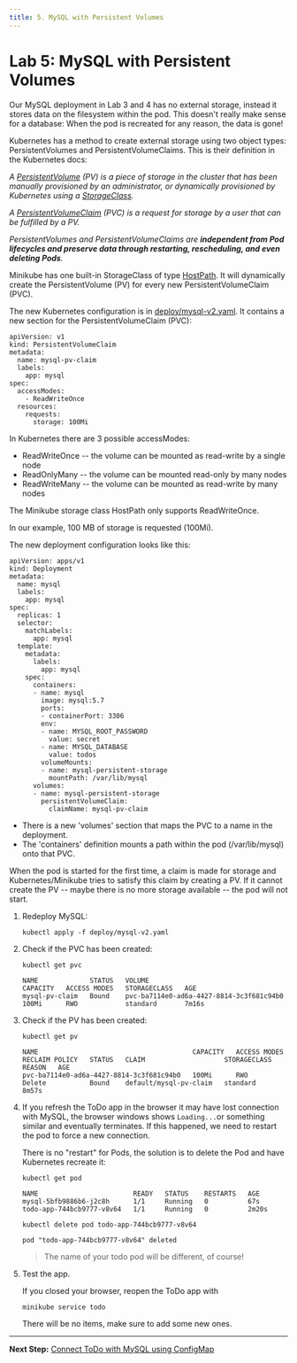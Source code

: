 ```yaml
---
title: 5. MySQL with Persistent Volumes
---
```


# Lab 5: MySQL with Persistent Volumes

Our MySQL deployment in Lab 3 and 4 has no external storage, instead it stores data on the filesystem within the pod. This doesn't really make sense for a database: When the pod is recreated for any reason, the data is gone!

Kubernetes has a method to create external storage using two object types: PersistentVolumes and PersistentVolumeClaims. This is their definition in the Kubernetes docs:

_A [PersistentVolume](https://kubernetes.io/docs/concepts/storage/persistent-volumes/) (PV) is a piece of storage in the cluster that has been manually provisioned by an administrator, or dynamically provisioned by Kubernetes using a [StorageClass](https://kubernetes.io/docs/concepts/storage/storage-classes)._

_A [PersistentVolumeClaim](https://kubernetes.io/docs/concepts/storage/persistent-volumes/#persistentvolumeclaims) (PVC) is a request for storage by a user that can be fulfilled by a PV._ 

_PersistentVolumes and PersistentVolumeClaims are **independent from Pod lifecycles and preserve data through restarting, rescheduling, and even deleting Pods**._

Minikube has one built-in StorageClass of type [HostPath](https://minikube.sigs.k8s.io/docs/handbook/persistent_volumes/). It will dynamically create the PersistentVolume (PV) for every new PersistentVolumeClaim (PVC).

The new Kubernetes configuration is in [deploy/mysql-v2.yaml](../deploy/mysql-v2.yaml). It contains a new section for the PersistentVolumeClaim (PVC):

```
apiVersion: v1
kind: PersistentVolumeClaim
metadata:
  name: mysql-pv-claim
  labels:
    app: mysql
spec:
  accessModes:
    - ReadWriteOnce
  resources:
    requests:
      storage: 100Mi
```

In Kubernetes there are 3 possible accessModes:

- ReadWriteOnce -- the volume can be mounted as read-write by a single node
- ReadOnlyMany -- the volume can be mounted read-only by many nodes
- ReadWriteMany -- the volume can be mounted as read-write by many nodes

The Minikube storage class HostPath only supports ReadWriteOnce.

In our example, 100 MB of storage is requested (100Mi).

The new deployment configuration looks like this:

```
apiVersion: apps/v1
kind: Deployment
metadata:
  name: mysql
  labels:
    app: mysql
spec:
  replicas: 1
  selector:
    matchLabels:
      app: mysql
  template:
    metadata:
      labels:
        app: mysql
    spec:
      containers:
      - name: mysql
        image: mysql:5.7
        ports:
        - containerPort: 3306
        env:
        - name: MYSQL_ROOT_PASSWORD
          value: secret
        - name: MYSQL_DATABASE
          value: todos
        volumeMounts:
        - name: mysql-persistent-storage
          mountPath: /var/lib/mysql
      volumes:
      - name: mysql-persistent-storage
        persistentVolumeClaim:
          claimName: mysql-pv-claim
```

* There is a new 'volumes' section that maps the PVC to a name in the deployment.
* The 'containers' definition mounts a path within the pod (/var/lib/mysql) onto that PVC. 

When the pod is started for the first time, a claim is made for storage and Kubernetes/Minikube tries to satisfy this claim by creating a PV. If it cannot create the PV -- maybe there is no more storage available -- the pod will not start.

1. Redeploy MySQL:

    ```
    kubectl apply -f deploy/mysql-v2.yaml
    ```

2. Check if the PVC has been created:

    ```
    kubectl get pvc

    NAME             STATUS   VOLUME                                     CAPACITY   ACCESS MODES   STORAGECLASS   AGE
    mysql-pv-claim   Bound    pvc-ba7114e0-ad6a-4427-8814-3c3f681c94b0   100Mi      RWO            standard       7m16s
    ```

3. Check if the PV has been created:

    ```
    kubectl get pv

    NAME                                       CAPACITY   ACCESS MODES   RECLAIM POLICY   STATUS   CLAIM                    STORAGECLASS   REASON   AGE
    pvc-ba7114e0-ad6a-4427-8814-3c3f681c94b0   100Mi      RWO            Delete           Bound    default/mysql-pv-claim   standard                8m57s
    ```

4. If you refresh the ToDo app in the browser it may have lost connection with MySQL, the browser windows shows `Loading...`or something similar and eventually terminates. If this happened, we need to restart the pod to force a new connection. 

    There is no "restart" for Pods, the solution is to delete the Pod and have Kubernetes recreate it:

    ```
    kubectl get pod

    NAME                        READY   STATUS    RESTARTS   AGE
    mysql-5bfb9886b6-j2c8h      1/1     Running   0          67s
    todo-app-744bcb9777-v8v64   1/1     Running   0          2m20s
    ```

    ```
    kubectl delete pod todo-app-744bcb9777-v8v64

    pod "todo-app-744bcb9777-v8v64" deleted
    ```

    > The name of your todo pod will be different, of course!

5. Test the app. 
   
   If you closed your browser, reopen the ToDo app with

    ```
    minikube service todo
    ```

    There will be no items, make sure to add some new ones.


---

**Next Step:** [Connect ToDo with MySQL using ConfigMap](lab6.md) 